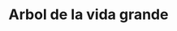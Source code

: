 ---
title: Arbol de la vida grande
date: 
draft: false

# descripcion
description : Arbol de la vida grande

materials: Plata 925

color: Plateado

dimensions: 3,4cm

code: 02-14-0188

type: "Dijes"

categories: []

price: $6.150,00

price_eftvo: $5.225,00

# Images
# first image will be shown in the product page
images:
  # - image: "images/path_to_image"
  # La ubicacion de las imagenes es imagenes/Dijes/Dijes.Plata/02-14-0188-arbol-de-la-vida-grande
  - image: "./images/dijes/plata/02-14-0188-arbol-de-la-vida-grande.JPG"
---